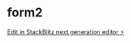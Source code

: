 # form2

[Edit in StackBlitz next generation editor ⚡️](https://stackblitz.com/~/github.com/nagvanshi9275/form2)